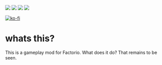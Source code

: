 [![](https://img.shields.io/badge/dynamic/json?color=orange&label=Factorio&query=downloads_count&suffix=%20downloads&url=https%3A%2F%2Fmods.factorio.com%2Fapi%2Fmods%2Factual-underground-pipes&style=for-the-badge)](https://mods.factorio.com/mod/actual-underground-pipes) [![](https://img.shields.io/badge/Discord-Community-blue?style=for-the-badge)](https://discord.gg/K3fXMGVc4z) [![](https://img.shields.io/github/issues/protocol-1903/actual-underground-pipes?label=Bug%20Reports&style=for-the-badge)](https://github.com/protocol-1903/actual-underground-pipes/issues) [![](https://img.shields.io/github/issues-pr/protocol-1903/actual-underground-pipes?label=Pull%20Requests&style=for-the-badge)](https://github.com/protocol_1903/actual-underground-pipes/pulls)

[![ko-fi](https://ko-fi.com/img/githubbutton_sm.svg)](https://ko-fi.com/B0B7145X5R)
# whats this?

This is a gameplay mod for Factorio. What does it do? That remains to be seen.
